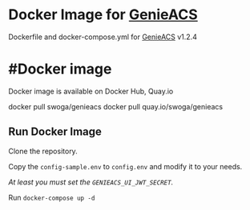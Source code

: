 # Docker Image for [GenieACS](https://github.com/genieacs/genieacs)
Dockerfile and docker-compose.yml for [GenieACS](https://github.com/genieacs/genieacs) v1.2.4

# #Docker image
Docker image is available on Docker Hub, Quay.io

docker pull swoga/genieacs
docker pull quay.io/swoga/genieacs

## Run Docker Image
Clone the repository.

Copy the `config-sample.env` to `config.env` and modify it to your needs.

_At least you must set the `GENIEACS_UI_JWT_SECRET`._

Run `docker-compose up -d`
